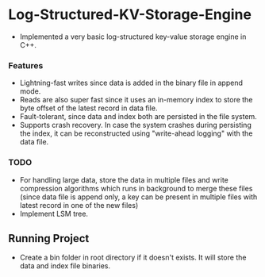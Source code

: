 # Log-Structured-KV-Storage-Engine

* Implemented a very basic log-structured key-value storage engine in C++.

### Features
* Lightning-fast writes since data is added in the binary file in append mode.
* Reads are also super fast since it uses an in-memory index to store the byte offset of the latest record in data file.
* Fault-tolerant, since data and index both are persisted in the file system.
* Supports crash recovery. In case the system crashes during persisting the index, it can be reconstructed using "write-ahead logging" with the data file.

### TODO
* For handling large data, store the data in multiple files and write compression algorithms which runs in background to merge these files (since data file is append only, a key can be present in multiple files with latest record in one of the new files)
* Implement LSM tree.

## Running Project
* Create a bin folder in root directory if it doesn't exists. It will store the data and index file binaries.
